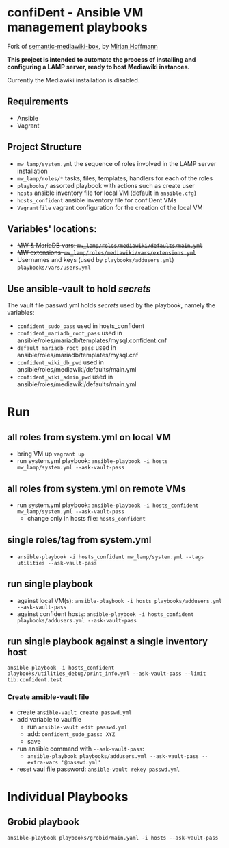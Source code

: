 # confiDent - Ansible VM management playbooks
Fork of [semantic-mediawiki-box](https://github.com/TIBHannover/semantic-mediawiki-box), by [Mirjan Hoffmann](https://github.com/mirjan-hoffmann)

**This project is intended to automate the process of installing and configuring a LAMP server, ready to host Mediawiki instances.**

Currently the Mediawiki installation is disabled.

## Requirements
* Ansible
* Vagrant

## Project Structure

* `mw_lamp/system.yml` the sequence of roles involved in the LAMP server installation
* `mw_lamp/roles/*` tasks, files, templates, handlers for each of the roles
* `playbooks/` assorted playbook with actions such as create user 
* `hosts` ansible inventory file for local VM (default in `ansible.cfg`)
* `hosts_confident` ansible inventory file for confiDent VMs
* `Vagrantfile` vagrant configuration for the creation of the local VM


## Variables' locations:
* <s>MW & MariaDB vars: `mw_lamp/roles/mediawiki/defaults/main.yml`</s>
* <s>MW extensions: `mw_lamp/roles/mediawiki/vars/extensions.yml`</s>
* Usernames and keys (used by `playbooks/addusers.yml`) `playbooks/vars/users.yml`


## Use ansible-vault to hold *secrets*

The vault file passwd.yml holds *secrets* used by the playbook, namely the variables:
* `confident_sudo_pass` used in hosts_confident
* `confident_mariadb_root_pass` used in ansible/roles/mariadb/templates/mysql.confident.cnf
* `default_mariadb_root_pass` used in ansible/roles/mariadb/templates/mysql.cnf
* `confident_wiki_db_pwd` used in ansible/roles/mediawiki/defaults/main.yml
* `confident_wiki_admin_pwd` used in ansible/roles/mediawiki/defaults/main.yml


# Run
## all roles from system.yml on local VM
* bring VM up `vagrant up`
* run system.yml playbook: `ansible-playbook -i hosts mw_lamp/system.yml --ask-vault-pass`

## all roles from system.yml on remote VMs
* run system.yml playbook: `ansible-playbook -i hosts_confident mw_lamp/system.yml --ask-vault-pass`
    * change only in hosts file: `hosts_confident`

## single roles/tag from system.yml 
* `ansible-playbook -i hosts_confident mw_lamp/system.yml --tags utilities --ask-vault-pass`

## run single playbook
* against local VM(s): `ansible-playbook -i hosts playbooks/addusers.yml --ask-vault-pass ` 
* against confident hosts: `ansible-playbook -i hosts_confident playbooks/addusers.yml --ask-vault-pass `

## run single playbook against a single inventory host
`ansible-playbook -i hosts_confident playbooks/utilities_debug/print_info.yml --ask-vault-pass --limit tib.confident.test`



### Create ansible-vault file
* create `ansible-vault create passwd.yml`
* add variable to vaulfile  
    * run `ansible-vault edit passwd.yml`
    * add: `confident_sudo_pass: XYZ`
    * save
* run ansible command with `--ask-vault-pass`:
    * `ansible-playbook playbooks/addusers.yml --ask-vault-pass --extra-vars '@passwd.yml'`
* reset vaul file password: `ansible-vault rekey passwd.yml`



# Individual Playbooks
## Grobid playbook
`ansible-playbook playbooks/grobid/main.yaml -i hosts --ask-vault-pass`


